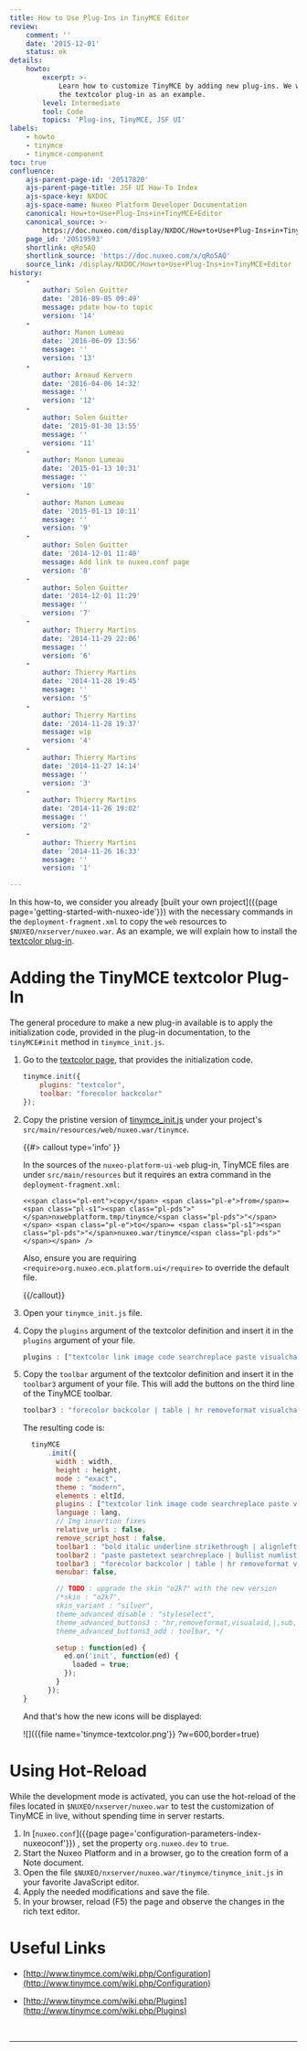 ```yaml
---
title: How to Use Plug-Ins in TinyMCE Editor
review:
    comment: ''
    date: '2015-12-01'
    status: ok
details:
    howto:
        excerpt: >-
            Learn how to customize TinyMCE by adding new plug-ins. We will use
            the textcolor plug-in as an example.
        level: Intermediate
        tool: Code
        topics: 'Plug-ins, TinyMCE, JSF UI'
labels:
    - howto
    - tinymce
    - tinymce-component
toc: true
confluence:
    ajs-parent-page-id: '20517820'
    ajs-parent-page-title: JSF UI How-To Index
    ajs-space-key: NXDOC
    ajs-space-name: Nuxeo Platform Developer Documentation
    canonical: How+to+Use+Plug-Ins+in+TinyMCE+Editor
    canonical_source: >-
        https://doc.nuxeo.com/display/NXDOC/How+to+Use+Plug-Ins+in+TinyMCE+Editor
    page_id: '20519593'
    shortlink: qRo5AQ
    shortlink_source: 'https://doc.nuxeo.com/x/qRo5AQ'
    source_link: /display/NXDOC/How+to+Use+Plug-Ins+in+TinyMCE+Editor
history:
    -
        author: Solen Guitter
        date: '2016-09-05 09:49'
        message: pdate how-to topic
        version: '14'
    -
        author: Manon Lumeau
        date: '2016-06-09 13:56'
        message: ''
        version: '13'
    -
        author: Arnaud Kervern
        date: '2016-04-06 14:32'
        message: ''
        version: '12'
    -
        author: Solen Guitter
        date: '2015-01-30 13:55'
        message: ''
        version: '11'
    -
        author: Manon Lumeau
        date: '2015-01-13 10:31'
        message: ''
        version: '10'
    -
        author: Manon Lumeau
        date: '2015-01-13 10:11'
        message: ''
        version: '9'
    -
        author: Solen Guitter
        date: '2014-12-01 11:40'
        message: Add link to nuxeo.conf page
        version: '8'
    -
        author: Solen Guitter
        date: '2014-12-01 11:29'
        message: ''
        version: '7'
    -
        author: Thierry Martins
        date: '2014-11-29 22:06'
        message: ''
        version: '6'
    -
        author: Thierry Martins
        date: '2014-11-28 19:45'
        message: ''
        version: '5'
    -
        author: Thierry Martins
        date: '2014-11-28 19:37'
        message: wip
        version: '4'
    -
        author: Thierry Martins
        date: '2014-11-27 14:14'
        message: ''
        version: '3'
    -
        author: Thierry Martins
        date: '2014-11-26 19:02'
        message: ''
        version: '2'
    -
        author: Thierry Martins
        date: '2014-11-26 16:33'
        message: ''
        version: '1'

---
```

In this how-to, we consider you already [built your own project]({{page page='getting-started-with-nuxeo-ide'}}) with the necessary commands in the `deployment-fragment.xml` to copy the `web` resources to `$NUXEO/nxserver/nuxeo.war`. As an example, we will explain how to install the [textcolor plug-in](http://www.tinymce.com/wiki.php/Plugin:textcolor).

# Adding the TinyMCE textcolor Plug-In

The general procedure to make a new plug-in available is to apply the initialization code, provided in the plug-in documentation, to the `tinyMCE#init` method in `tinymce_init.js`.

1.  Go to the [textcolor page](http://www.tinymce.com/wiki.php/Plugin:textcolor), that provides the initialization code.

    ```js
    tinymce.init({
        plugins: "textcolor",
        toolbar: "forecolor backcolor"
    });
    ```

2.  Copy the pristine version of [tinymce_init.js](https://github.com/nuxeo/nuxeo/blob/master/nuxeo-jsf/nuxeo-platform-ui-web/src/main/resources/tinymce/tinymce_init.js)&nbsp;under your project's `src/main/resources/web/nuxeo.war/tinymce`.

    {{#> callout type='info' }}

    In the sources of the `nuxeo-platform-ui-web` plug-in, TinyMCE files are under `src/main/resources` but it requires an extra command in the `deployment-fragment.xml`:

    `<<span class="pl-ent">copy</span> <span class="pl-e">from</span>= <span class="pl-s1"><span class="pl-pds">"</span>nxwebplatform.tmp/tinymce/<span class="pl-pds">"</span></span> <span class="pl-e">to</span>= <span class="pl-s1"><span class="pl-pds">"</span>nuxeo.war/tinymce/<span class="pl-pds">"</span></span> />`

    Also, ensure you are requiring `<require>org.nuxeo.ecm.platform.ui</require>` to override the default file.

    {{/callout}}
3.  Open your `tinymce_init.js` file.

4.  Copy the `plugins` argument of the textcolor definition and insert it in the `plugins` argument of your file.

    ```js
    plugins : ["textcolor link image code searchreplace paste visualchars charmap table fullscreen preview nuxeoimageupload nuxeolink"],
    ```

5.  Copy the `toolbar` argument of the textcolor definition and insert it in the `toolbar3` argument of your file. This will add the buttons on the third line of the TinyMCE toolbar.

    ```js
    toolbar3 : "forecolor backcolor | table | hr removeformat visualchars | subscript superscript | charmap preview | fullscreen nuxeoimageupload nuxeolink",
    ```

    The resulting code is:

    ```js
      tinyMCE
          .init({
            width : width,
            height : height,
            mode : "exact",
            theme : "modern",
            elements : eltId,
            plugins : ["textcolor link image code searchreplace paste visualchars charmap table fullscreen preview nuxeoimageupload nuxeolink"],
            language : lang,
            // Img insertion fixes
            relative_urls : false,
            remove_script_host : false,
            toolbar1 : "bold italic underline strikethrough | alignleft aligncenter alignright alignjustify | formatselect fontselect fontsizeselect",
            toolbar2 : "paste pastetext searchreplace | bullist numlist | outdent indent | undo redo | link unlink anchor image code",
            toolbar3 : "forecolor backcolor | table | hr removeformat visualchars | subscript superscript | charmap preview | fullscreen nuxeoimageupload nuxeolink",
            menubar: false,

            // TODO : upgrade the skin "o2k7" with the new version
            /*skin : "o2k7",
            skin_variant : "silver",
            theme_advanced_disable : "styleselect",
            theme_advanced_buttons3 : "hr,removeformat,visualaid,|,sub,sup,|,charmap,|",
            theme_advanced_buttons3_add : toolbar, */

            setup : function(ed) {
              ed.on('init', function(ed) {
                loaded = true;
              });
            }
          });
    }
    ```

    And that's how the new icons will be displayed:

    ![]({{file name='tinymce-textcolor.png'}} ?w=600,border=true)

# Using Hot-Reload

While the development mode is activated, you can use the hot-reload of the files located in `$NUXEO/nxserver/nuxeo.war` to test the customization of TinyMCE in live, without spending time in server restarts.

1.  In [`nuxeo.conf`]({{page page='configuration-parameters-index-nuxeoconf'}}) , set the property `org.nuxeo.dev` to `true`.
2.  Start the Nuxeo Platform and in a browser, go to the creation form of a Note document.
3.  Open the file `$NUXEO/nxserver/nuxeo.war/tinymce/tinymce_init.js` in your favorite JavaScript editor.
4.  Apply the needed modifications and save the file.
5.  In your browser, reload (F5) the page and observe the changes in the rich text editor.

# Useful Links

*   [http://www.tinymce.com/wiki.php/Configuration](http://www.tinymce.com/wiki.php/Configuration)

*   [http://www.tinymce.com/wiki.php/Plugins](http://www.tinymce.com/wiki.php/Plugins)

&nbsp;

* * *